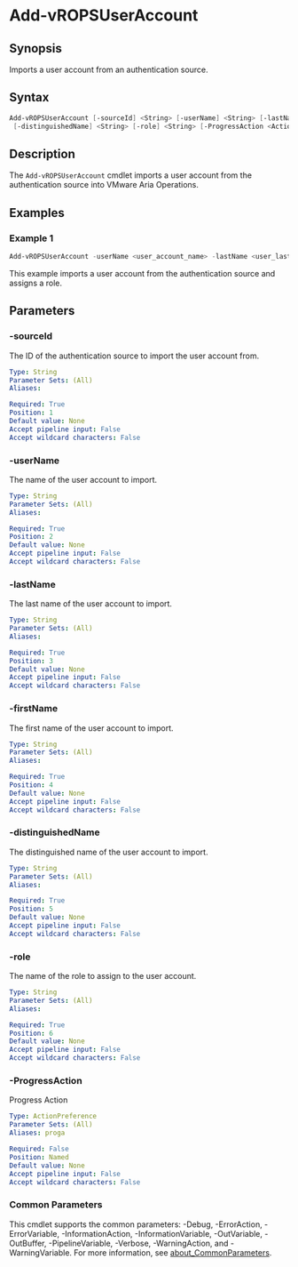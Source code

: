 # Add-vROPSUserAccount

## Synopsis

Imports a user account from an authentication source.

## Syntax

```powershell
Add-vROPSUserAccount [-sourceId] <String> [-userName] <String> [-lastName] <String> [-firstName] <String>
 [-distinguishedName] <String> [-role] <String> [-ProgressAction <ActionPreference>] [<CommonParameters>]
```

## Description

The `Add-vROPSUserAccount` cmdlet imports a user account from the authentication source into VMware Aria
Operations.

## Examples

### Example 1

```powershell
Add-vROPSUserAccount -userName <user_account_name> -lastName <user_last_name> -firstName <user_first_name> -distinguishedName <user_distinguishedName> -role <role_name>
```

This example imports a user account from the authentication source and assigns a role.

## Parameters

### -sourceId

The ID of the authentication source to import the user account from.

```yaml
Type: String
Parameter Sets: (All)
Aliases:

Required: True
Position: 1
Default value: None
Accept pipeline input: False
Accept wildcard characters: False
```

### -userName

The name of the user account to import.

```yaml
Type: String
Parameter Sets: (All)
Aliases:

Required: True
Position: 2
Default value: None
Accept pipeline input: False
Accept wildcard characters: False
```

### -lastName

The last name of the user account to import.

```yaml
Type: String
Parameter Sets: (All)
Aliases:

Required: True
Position: 3
Default value: None
Accept pipeline input: False
Accept wildcard characters: False
```

### -firstName

The first name of the user account to import.

```yaml
Type: String
Parameter Sets: (All)
Aliases:

Required: True
Position: 4
Default value: None
Accept pipeline input: False
Accept wildcard characters: False
```

### -distinguishedName

The distinguished name of the user account to import.

```yaml
Type: String
Parameter Sets: (All)
Aliases:

Required: True
Position: 5
Default value: None
Accept pipeline input: False
Accept wildcard characters: False
```

### -role

The name of the role to assign to the user account.

```yaml
Type: String
Parameter Sets: (All)
Aliases:

Required: True
Position: 6
Default value: None
Accept pipeline input: False
Accept wildcard characters: False
```

### -ProgressAction

Progress Action

```yaml
Type: ActionPreference
Parameter Sets: (All)
Aliases: proga

Required: False
Position: Named
Default value: None
Accept pipeline input: False
Accept wildcard characters: False
```

### Common Parameters

This cmdlet supports the common parameters: -Debug, -ErrorAction, -ErrorVariable, -InformationAction, -InformationVariable, -OutVariable, -OutBuffer, -PipelineVariable, -Verbose, -WarningAction, and -WarningVariable. For more information, see [about_CommonParameters](http://go.microsoft.com/fwlink/?LinkID=113216).
